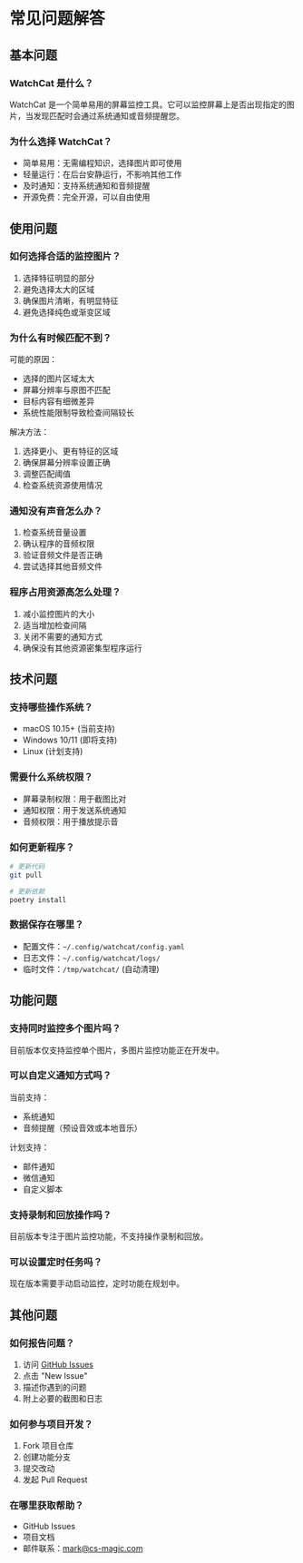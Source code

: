 # 常见问题解答

## 基本问题

### WatchCat 是什么？
WatchCat 是一个简单易用的屏幕监控工具。它可以监控屏幕上是否出现指定的图片，当发现匹配时会通过系统通知或音频提醒您。

### 为什么选择 WatchCat？
- 简单易用：无需编程知识，选择图片即可使用
- 轻量运行：在后台安静运行，不影响其他工作
- 及时通知：支持系统通知和音频提醒
- 开源免费：完全开源，可以自由使用

## 使用问题

### 如何选择合适的监控图片？
1. 选择特征明显的部分
2. 避免选择太大的区域
3. 确保图片清晰，有明显特征
4. 避免选择纯色或渐变区域

### 为什么有时候匹配不到？
可能的原因：
- 选择的图片区域太大
- 屏幕分辨率与原图不匹配
- 目标内容有细微差异
- 系统性能限制导致检查间隔较长

解决方法：
1. 选择更小、更有特征的区域
2. 确保屏幕分辨率设置正确
3. 调整匹配阈值
4. 检查系统资源使用情况

### 通知没有声音怎么办？
1. 检查系统音量设置
2. 确认程序的音频权限
3. 验证音频文件是否正确
4. 尝试选择其他音频文件

### 程序占用资源高怎么处理？
1. 减小监控图片的大小
2. 适当增加检查间隔
3. 关闭不需要的通知方式
4. 确保没有其他资源密集型程序运行

## 技术问题

### 支持哪些操作系统？
- macOS 10.15+ (当前支持)
- Windows 10/11 (即将支持)
- Linux (计划支持)

### 需要什么系统权限？
- 屏幕录制权限：用于截图比对
- 通知权限：用于发送系统通知
- 音频权限：用于播放提示音

### 如何更新程序？
```bash
# 更新代码
git pull

# 更新依赖
poetry install
```

### 数据保存在哪里？
- 配置文件：`~/.config/watchcat/config.yaml`
- 日志文件：`~/.config/watchcat/logs/`
- 临时文件：`/tmp/watchcat/` (自动清理)

## 功能问题

### 支持同时监控多个图片吗？
目前版本仅支持监控单个图片，多图片监控功能正在开发中。

### 可以自定义通知方式吗？
当前支持：
- 系统通知
- 音频提醒（预设音效或本地音乐）

计划支持：
- 邮件通知
- 微信通知
- 自定义脚本

### 支持录制和回放操作吗？
目前版本专注于图片监控功能，不支持操作录制和回放。

### 可以设置定时任务吗？
现在版本需要手动启动监控，定时功能在规划中。

## 其他问题

### 如何报告问题？
1. 访问 [GitHub Issues](https://github.com/cs-magic-open/watchcat/issues)
2. 点击 "New Issue"
3. 描述你遇到的问题
4. 附上必要的截图和日志

### 如何参与项目开发？
1. Fork 项目仓库
2. 创建功能分支
3. 提交改动
4. 发起 Pull Request

### 在哪里获取帮助？
- GitHub Issues
- 项目文档
- 邮件联系：mark@cs-magic.com
